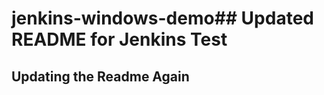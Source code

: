 # jenkins-windows-demo# #   U p d a t e d   R E A D M E   f o r   J e n k i n s   T e s t 

## Updating the Readme Again
